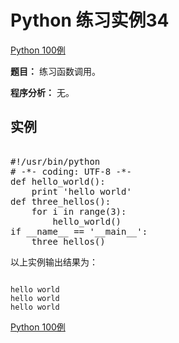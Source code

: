 Python 练习实例34
=============

 [Python 100例](python-100-examples.md)


 **题目：** 练习函数调用。

 **程序分析：** 无。

  实例
--

 <pre>

#!/usr/bin/python
# -*- coding: UTF-8 -*-
def hello_world():
    print 'hello world'
def three_hellos():
    for i in range(3):
        hello_world()
if __name__ == '__main__':
    three_hellos()
</pre>

 以上实例输出结果为：


```

hello world
hello world
hello world

```

[Python 100例](python-100-examples.md)
